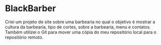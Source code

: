 # BlackBarber
Criei um projeto de site sobre uma barbearia no qual o objetivo é mostrar a cultura da barbearia, tipo de cortes, sobre a barbearia, menu e contatos.
Também utilizei o Git para mover uma cópia do meu repositório local para o repositório remoto.
